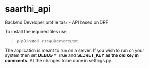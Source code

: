 # saarthi_api
Backend Developer profile task - API based on DRF

To install the required files use:
>pip3 install -r requirements.txt

The application is meant to run on a server. If you wish to run on your system then set **DEBUG = True** and **SECRET_KEY as the old key in comments**. All the changes to be done in settings.py



